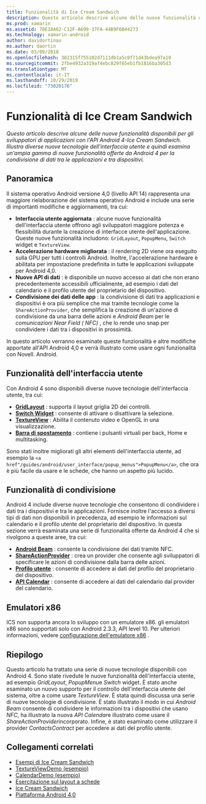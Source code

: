 ```yaml
---
title: Funzionalità di Ice Cream Sandwich
description: Questo articolo descrive alcune delle nuove funzionalità disponibili per gli sviluppatori di applicazioni con l'API Android 4-Ice Cream Sandwich. Illustra diverse nuove tecnologie dell'interfaccia utente e quindi esamina un'ampia gamma di nuove funzionalità offerte da Android 4 per la condivisione di dati tra le applicazioni e tra dispositivi.
ms.prod: xamarin
ms.assetid: 78E18A62-C12F-A699-37FA-44B9F6B44273
ms.technology: xamarin-android
author: davidortinau
ms.author: daortin
ms.date: 03/09/2018
ms.openlocfilehash: 382315f755102d7111db1a5c0f71d43bdea97a10
ms.sourcegitcommit: 2fbe4932a319af4ebc829f65eb1fb1816ba305d3
ms.translationtype: MT
ms.contentlocale: it-IT
ms.lasthandoff: 10/29/2019
ms.locfileid: "73020176"
---
```

# <a name="ice-cream-sandwich-features"></a>Funzionalità di Ice Cream Sandwich

_Questo articolo descrive alcune delle nuove funzionalità disponibili per gli sviluppatori di applicazioni con l'API Android 4-Ice Cream Sandwich. Illustra diverse nuove tecnologie dell'interfaccia utente e quindi esamina un'ampia gamma di nuove funzionalità offerte da Android 4 per la condivisione di dati tra le applicazioni e tra dispositivi._

## <a name="overview"></a>Panoramica

Il sistema operativo Android versione 4,0 (livello API 14) rappresenta una maggiore rielaborazione del sistema operativo Android e include una serie di importanti modifiche e aggiornamenti, tra cui:

- **Interfaccia utente aggiornata** : alcune nuove funzionalità dell'interfaccia utente offrono agli sviluppatori maggiore potenza e flessibilità durante la creazione di interfacce utente dell'applicazione. Queste nuove funzionalità includono: `GridLayout`, `PopupMenu`, `Switch` widget e `TextureView`. 
- **Accelerazione hardware migliorata** : il rendering 2D viene ora eseguito sulla GPU per tutti i controlli Android. Inoltre, l'accelerazione hardware è abilitata per impostazione predefinita in tutte le applicazioni sviluppate per Android 4,0. 
- **Nuove API di dati** : è disponibile un nuovo accesso ai dati che non erano precedentemente accessibili ufficialmente, ad esempio i dati del calendario e il profilo utente del proprietario del dispositivo. 
- **Condivisione dei dati delle app** : la condivisione di dati tra applicazioni e dispositivi è ora più semplice che mai tramite tecnologie come la `ShareActionProvider`, che semplifica la creazione di un'azione di condivisione da una barra delle azioni e *Android Beam* per le *comunicazioni Near Field ( NFC)* , che lo rende uno snap per condividere i dati tra i dispositivi in prossimità. 

In questo articolo verranno esaminate queste funzionalità e altre modifiche apportate all'API Android 4,0 e verrà illustrato come usare ogni funzionalità con Novell. Android.

## <a name="user-interface-features"></a>Funzionalità dell'interfaccia utente

Con Android 4 sono disponibili diverse nuove tecnologie dell'interfaccia utente, tra cui:

- **[GridLayout](~/android/user-interface/layouts/grid-layout.md)** : supporta il layout griglia 2D dei controlli. 
- **[Switch Widget](~/android/user-interface/controls/switch.md)** : consente di attivare o disattivare la selezione. 
- **[TextureView](~/android/user-interface/controls/texture-view.md)** : Abilita il contenuto video e OpenGL in una visualizzazione. 
- **[Barra di spostamento](~/android/user-interface/controls/navigation-bar.md)** : contiene i pulsanti virtuali per back, Home e multitasking. 

Sono stati inoltre migliorati gli altri elementi dell'interfaccia utente, ad esempio la `<a href"/guides/android/user_interface/popup_menus">PopupMenu</a>`, che ora è più facile da usare e le schede, che hanno un aspetto più lucido.

## <a name="sharing-features"></a>Funzionalità di condivisione

Android 4 include diverse nuove tecnologie che consentono di condividere i dati tra i dispositivi e tra le applicazioni. Fornisce inoltre l'accesso a diversi tipi di dati non disponibili in precedenza, ad esempio le informazioni sul calendario e il profilo utente del proprietario del dispositivo. In questa sezione verrà esaminata una serie di funzionalità offerte da Android 4 che si rivolgono a queste aree, tra cui:

- **[Android Beam](~/android/platform/android-beam.md)** : consente la condivisione dei dati tramite NFC.
- **[ShareActionProvider](~/android/user-interface/controls/action-bar.md)** : crea un provider che consente agli sviluppatori di specificare le azioni di condivisione dalla barra delle azioni. 
- **[Profilo utente](~/android/user-interface/user-profile.md)** : consente di accedere ai dati del profilo del proprietario del dispositivo. 
- **[API Calendar](~/android/user-interface/controls/calendar.md)** : consente di accedere ai dati del calendario dal provider del calendario. 

## <a name="x86-emulators"></a>Emulatori x86

ICS non supporta ancora lo sviluppo con un emulatore x86. gli emulatori x86 sono supportati solo con Android 2.3.3, API level 10. Per ulteriori informazioni, vedere [configurazione dell'emulatore x86](~/android/get-started/installation/android-emulator/index.md) .

## <a name="summary"></a>Riepilogo

Questo articolo ha trattato una serie di nuove tecnologie disponibili con Android 4. Sono state rivedute le nuove funzionalità dell'interfaccia utente, ad esempio *GridLayout*, *PopupMenu*e *Switch* widget. È stato anche esaminato un nuovo supporto per il controllo dell'interfaccia utente del sistema, oltre a come usare *TextureView*. È stata quindi discussa una serie di nuove tecnologie di condivisione. È stato illustrato il modo in cui *Android Beam* consente di condividere le informazioni tra i dispositivi che usano *NFC*, ha illustrato la nuova *API Calendar*e illustrato come usare il *ShareActionProvider*incorporato.
Infine, è stato esaminato come utilizzare il provider *ContactsContract* per accedere ai dati del profilo utente.

## <a name="related-links"></a>Collegamenti correlati

- [Esempi di Ice Cream Sandwich](https://docs.microsoft.com/samples/xamarin/monodroid-samples/platformfeatures-ics-samples)
- [TextureViewDemo (esempio)](https://docs.microsoft.com/samples/xamarin/monodroid-samples/textureviewdemo)
- [CalendarDemo (esempio)](https://docs.microsoft.com/samples/xamarin/monodroid-samples/calendardemo)
- [Esercitazione sul layout a schede](~/android/user-interface/layouts/tab-layout/index.md)
- [Ice Cream Sandwich](https://developer.android.com/about/versions/android-4.0-highlights.html)
- [Piattaforma Android 4,0](https://developer.android.com/about/versions/android-4.0.html)

